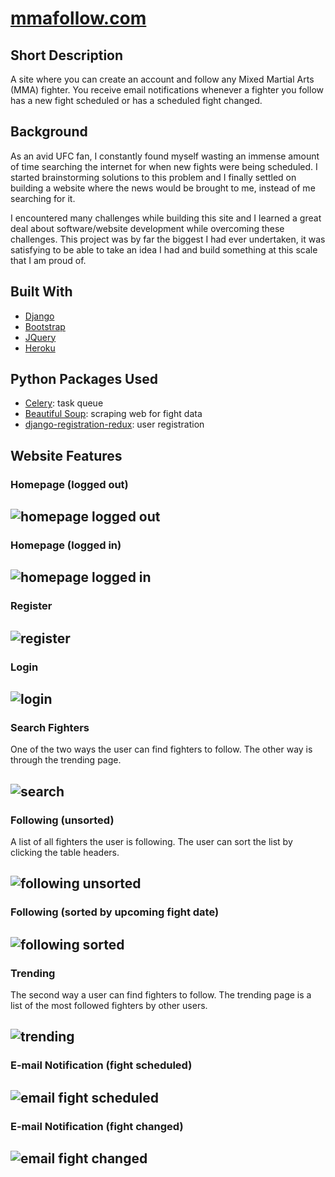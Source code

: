 # [mmafollow.com](https://www.mmafollow.com)

## Short Description

A site where you can create an account and follow any Mixed Martial Arts (MMA) fighter. You receive email notifications whenever a fighter you follow has a new fight scheduled or has a scheduled fight changed.

## Background

As an avid UFC fan, I constantly found myself wasting an immense amount of time searching the internet for when new fights were being scheduled. I started brainstorming solutions to this problem and I finally settled on building a website where the news would be brought to me, instead of me searching for it.

I encountered many challenges while building this site and I learned a great deal about software/website development while overcoming these challenges. This project was by far the biggest I had ever undertaken, it was satisfying to be able to take an idea I had and build something at this scale that I am proud of.

## Built With

* [Django](https://www.djangoproject.com/)
* [Bootstrap](https://getbootstrap.com/)
* [JQuery](https://jquery.com/)
* [Heroku](https://www.heroku.com)

## Python Packages Used

* [Celery](https://docs.celeryq.dev/en/stable/getting-started/introduction.html): task queue
* [Beautiful Soup](https://www.crummy.com/software/BeautifulSoup/bs4/doc/): scraping web for fight data
* [django-registration-redux](https://django-registration-redux.readthedocs.io/en/latest/): user registration

## Website Features

### Homepage (logged out)

![homepage logged out](https://user-images.githubusercontent.com/67564744/167144231-a5e89579-bcac-47b7-aa42-4ae0175974f0.png)
---
### Homepage (logged in)

![homepage logged in](https://user-images.githubusercontent.com/67564744/167144447-09ae8462-cd25-44da-8967-e849176c9f60.png)
---
### Register

![register](https://user-images.githubusercontent.com/67564744/167144509-50790b84-274f-474b-b10e-9a2e9442a0b7.png)
---
### Login

![login](https://user-images.githubusercontent.com/67564744/167144590-ca14a947-1d2c-413b-8c02-5dbb8bebfe6e.png)
---
### Search Fighters
One of the two ways the user can find fighters to follow. The other way is through the trending page.

![search](https://user-images.githubusercontent.com/67564744/167144808-6729c482-434e-4bd2-9e09-ce97aaaeedd1.png)
---
### Following (unsorted)
A list of all fighters the user is following. The user can sort the list by clicking the table headers.

![following unsorted](https://user-images.githubusercontent.com/67564744/167144900-478d813e-b565-413a-abde-d46b22cc2fa4.png)
---
### Following (sorted by upcoming fight date)

![following sorted](https://user-images.githubusercontent.com/67564744/167144967-55dc1e7b-1360-4824-b3ae-cc9176786b1e.png)
---
### Trending
The second way a user can find fighters to follow. The trending page is a list of the most followed fighters by other users.

![trending](https://user-images.githubusercontent.com/67564744/167145006-c5451319-d9eb-4ef1-8ae3-e17733290d7b.png)
---
### E-mail Notification (fight scheduled)

![email fight scheduled](https://user-images.githubusercontent.com/67564744/167158700-122b3a5f-5369-4fd7-8322-bdab641fc107.png)
---
### E-mail Notification (fight changed)

![email fight changed](https://user-images.githubusercontent.com/67564744/167158881-11df9d47-90a6-46e0-bf0b-849b85e07b6a.png)
---
